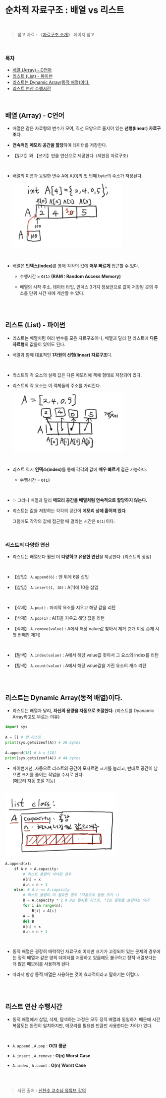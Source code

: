 # 순차적 자료구조 : 배열 vs 리스트

<br/>

> 참고 자료 : 《<a href="https://github.com/SangYoonLee1231/TIL/blob/main/DataStructure/data_structure_introduction.md">자료구조 소개</a>》 페이지 참고

<br/>

### 목차

- <a href="">배열 (Array) - C언어</a>
- <a href="">리스트 (List) - 파이썬</a>
- <a href="">리스트는 Dynamic Array(동적 배열)이다.</a>
- <a href="">리스트 연산 수행시간</a>

<br/>

## 배열 (Array) - C언어

- 배열은 같은 자료형의 변수가 모여, 직선 모양으로 줄지어 있는 <strong>선형(linear) 자료구조</strong>다.

- <strong>연속적인 메모리 공간을 할당</strong>하여 데이터를 저장한다.

- 【읽기】와 【쓰기】만을 연산으로 제공한다. (제한된 자료구조)

<br/>

- 배열의 이름과 동일한 변수 A에 A[0]의 첫 번째 byte의 주소가 저장된다.

  <img src="img/array1.png">

<br/>

- 배열은 <strong>인덱스(index)</strong>를 통해 각각의 값에 <strong>매우 빠르게</strong> 접근할 수 있다.

  - 수행시간 = <strong><code>O(1)</code> (RAM : Random Access Memory)</strong>

  - 배열의 시작 주소, 데이터 타입, 인덱스 3가지 정보만으로 값이 저장된 곳의 주소를 단위 시간 내에 계산할 수 있다.

<br/><br/>

## 리스트 (List) - 파이썬

- 리스트는 배열처럼 여러 변수를 모은 자료구조이나, 배열과 달리 한 리스트에 <strong>다른 자료형</strong>의 값들이 있어도 된다.

- 배열과 함께 대표적인 <strong>1차원의 선형(linear) 자료구조</strong>다.

<br/>

- 리스트의 각 요소의 실제 값은 다른 메모리에 객체 형태로 저장되어 있다.

- 리스트의 각 요소는 이 객체들의 주소를 가리킨다.

  <img src="img/list1.png">

<br/>

- 리스트 역시 <strong>인덱스(index)</strong>를 통해 각각의 값에 <strong>매우 빠르게</strong> 접근 가능하다.

  - 수행시간 = <strong><code>O(1)</code> </strong>

<br/>

- ✨ 그러나 배열과 달리 <strong>메모리 공간을 배열처럼 연속적으로 할당하지 않는다.</strong>

- 리스트는 값을 저장하는 각각의 공간이 <strong>메모리 상에 흩어져 있다</strong>.

  그럼에도 각각의 값에 접근할 때 걸리는 시간은 <code>O(1)</code>이다.

<br/>

### 리스트의 다양한 연산

- 리스트는 배열보다 훨씬 더 <strong>다양하고 유용한 연산</strong>을 제공한다. (리스트의 장점)

<br/>

- 【삽입】 <code>A.append(6)</code> : 맨 뒤에 6을 삽입

- 【삽입】 <code>A.insert(1, 10)</code> : A[1]에 10을 삽입

<br/>

- 【삭제】 <code>A.pop()</code> : 마지막 요소를 지우고 해당 값을 리턴

- 【삭제】 <code>A.pop(1)</code> : A[1]을 지우고 해당 값을 리턴

- 【삭제】 <code>A.remove(value)</code> : A에서 해당 value값 찾아서 제거 (2개 이상 존재 시 첫 번째만 제거)

<br/>

- 【탐색】 <code>A.index(value)</code> : A에서 해당 value값 찾아서 그 요소의 index를 리턴

- 【탐색】 <code>A.count(value)</code> : A에서 해당 value값을 가진 요소의 개수 리턴

<br/><br/>

## 리스트는 Dynamic Array(동적 배열)이다.

- 리스트는 배열과 달리, <strong>자신의 용량을 자동으로 조절한다.</strong> (리스트를 Dyanamic Array라고도 부르는 이유)

```python
import sys

A = [] # 빈 리스트
print(sys.getsizeof(A)) # 28 bytes

A.append(18) # A = [18]
print(sys.getsizeof(A)) # 44 bytes
```

- 파이썬에선, 자동으로 리스트의 공간이 모자르면 크기를 늘리고, 반대로 공간이 남으면 크기를 줄이는 작업을 수시로 한다.  
  (메모리 자동 조절 기능)

<br/>

<img src="img/list2.png">

```python
A.append(x):
    if A.n < A.capacity:
        # 리스트 용량이 넉넉한 경우
        A[n] = x
        A.n = n + 1
    else: # A.n == A.capacity
        # 리스트 용량이 더 필요한 경우 (자동으로 용량 크기 ↑)
        B = A.capacity * 2 # B는 임시용 리스트, *2는 용량을 늘린다는 의미
        for i in range(n):
            B[i] = A[i]
        A = B
        del B
        A[n] = x
        A.n = n + 1
```

<br/>

- 동적 배열은 굉장히 매력적인 자료구조 이지만 크기가 고정되어 있는 문제의 경우에는 정적 배열과 같은 양의 데이터를 저장하고 있음에도 불구하고 정적 배열보다는 더 많은 메모리를 사용하게 된다.

- 따라서 항상 동적 배열은 사용하는 것이 효과적이라고 말하기는 어렵다.

<br/><br/>

## 리스트 연산 수행시간

- 동적 배열에서 삽입, 삭제, 탐색하는 과정은 모두 정적 배열과 동일하기 때문에 시간복잡도는 완전히 일치하지만, 메모리를 필요한 만큼만 사용한다는 차이가 있다.

<br/>

- <code>A.append</code> , <code>A.pop</code> : <strong>O(1) 평균</strong>

- <code>A.insert</code> , <code>A.remove</code> : <strong>O(n) Worst Case</strong>

- <code>A.index</code> , <code>A.count</code> : <strong>O(n) Worst Case</strong>

<br/><br/>

> 사진 출처 : <a href="https://youtu.be/Lqd8o7vL2Z8">신찬수 교수님 유튜브 강의</a>
